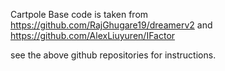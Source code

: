 Cartpole Base code is taken from https://github.com/RajGhugare19/dreamerv2 and https://github.com/AlexLiuyuren/IFactor

see the above github repositories for instructions.
